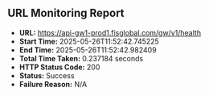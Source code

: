 ## URL Monitoring Report

- **URL:** https://api-gw1-prod1.fisglobal.com/gw/v1/health
- **Start Time:** 2025-05-26T11:52:42.745225
- **End Time:** 2025-05-26T11:52:42.982409
- **Total Time Taken:** 0.237184 seconds
- **HTTP Status Code:** 200
- **Status:** Success
- **Failure Reason:** N/A
